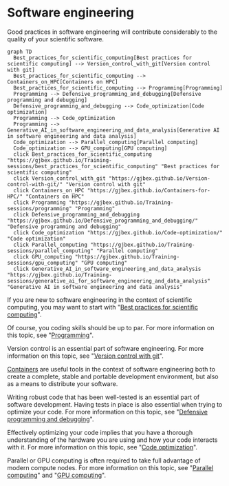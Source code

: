 # Software engineering

Good practices in software engineering will contribute considerably to the
quality of your scientific software.

```mermaid
graph TD
  Best_practices_for_scientific_computing[Best practices for scientific computing] --> Version_control_with_git[Version control with git]
  Best_practices_for_scientific_computing --> Containers_on_HPC[Containers on HPC]
  Best_practices_for_scientific_computing --> Programming[Programming]
  Programming --> Defensive_programming_and_debugging[Defensive programming and debugging]
  Defensive_programming_and_debugging --> Code_optimization[Code optimization]
  Programming --> Code_optimization
  Programming --> Generative_AI_in_software_engineering_and_data_analysis[Generative AI in software engineering and data analysis]
  Code_optimization --> Parallel_computing[Parallel computing]
  Code_optimization --> GPU_computing[GPU computing]
  click Best_practices_for_scientific_computing "https://gjbex.github.io/Training-sessions/best_practices_for_scientific_computing" "Best practices for scientific computing"
  click Version_control_with_git "https://gjbex.github.io/Version-control-with-git/" "Version control with git"
  click Containers_on_HPC "https://gjbex.github.io/Containers-for-HPC/" "Containers on HPC"
  click Programming "https://gjbex.github.io/Training-sessions/programming" "Programming"
  click Defensive_programming_and_debugging "https://gjbex.github.io/Defensive_programming_and_debugging/" "Defensive programming and debugging"
  click Code_optimization "https://gjbex.github.io/Code-optimization/" "Code optimization"
  click Parallel_computing "https://gjbex.github.io/Training-sessions/parallel_computing" "Parallel computing"
  click GPU_computing "https://gjbex.github.io/Training-sessions/gpu_computing" "GPU computing"
  click Generative_AI_in_software_engineering_and_data_analysis "https://gjbex.github.io/Training-sessions/generative_ai_for_software_engineering_and_data_analysis" "Generative AI in software engineering and data analysis"
```

If you are new to software engineering in the context of scientific computing,
you may want to start with "[Best practices for scientific
computing](best_practices_for_scientific_computing.md)".

Of course, you coding skills should be up to par.  For more information on this
topic, see "[Programming](programming.md)".

Version control is an essential part of software engineering.  For more
information on this topic, see "[Version control with
git](https://gjbex.github.io/Version-control-with-git)".

[Containers](https://gjbex.github.io/Containers-for-HPC) are useful tools in
the context of software engineering both to create a complete, stable and
portable development environment, but also as a means to distribute your
software.

Writing robust code that has been well-tested is an essential part of software
development.  Having tests in place is also essential when trying to optimize
your code.  For more information on this topic, see "[Defensive programming and
debugging](https://gjbex.github.io/Defensive_programming_and_debugging)".

Effectively optimizing your code implies that you have a thorough understanding
of the hardware you are using and how your code interacts with it.  For more
information on this topic, see "[Code optimization](https://gjbex.github.io/Code-optimization)".

Parallel or GPU computing is often required to take full advantage of modern
compute nodes.  For more information on this topic, see "[Parallel
computing](parallel_computing.md)" and "[GPU computing](gpu_computing.md)".
